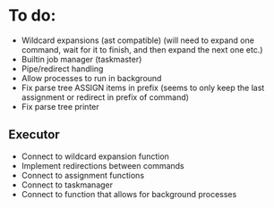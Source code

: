 # To do:

- Wildcard expansions (ast compatible) (will need to expand one command, wait for it to finish, and then expand the next one etc.)
- Builtin job manager (taskmaster)
- Pipe/redirect handling
- Allow processes to run in background
- Fix parse tree ASSIGN items in prefix (seems to only keep the last assignment or redirect in prefix of command)
- Fix parse tree printer

## Executor
- Connect to wildcard expansion function
- Implement redirections between commands
- Connect to assignment functions
- Connect to taskmanager
- Connect to function that allows for background processes